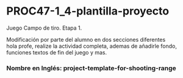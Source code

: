 # PROC47-1_4-plantilla-proyecto
Juego Campo de tiro. Etapa 1.  

Modificación por parte del alumno en dos secciones diferentes  
hola profe, realize la actividad completa, ademas de añadirle fondo, funciones textos de fin del juego y mas.
### Nombre en Inglés: project-template-for-shooting-range
